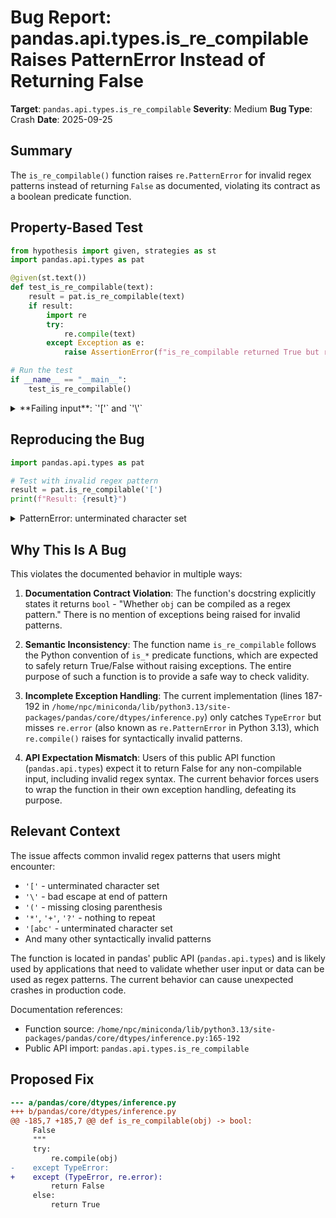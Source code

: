 # Bug Report: pandas.api.types.is_re_compilable Raises PatternError Instead of Returning False

**Target**: `pandas.api.types.is_re_compilable`
**Severity**: Medium
**Bug Type**: Crash
**Date**: 2025-09-25

## Summary

The `is_re_compilable()` function raises `re.PatternError` for invalid regex patterns instead of returning `False` as documented, violating its contract as a boolean predicate function.

## Property-Based Test

```python
from hypothesis import given, strategies as st
import pandas.api.types as pat

@given(st.text())
def test_is_re_compilable(text):
    result = pat.is_re_compilable(text)
    if result:
        import re
        try:
            re.compile(text)
        except Exception as e:
            raise AssertionError(f"is_re_compilable returned True but re.compile failed: {e}")

# Run the test
if __name__ == "__main__":
    test_is_re_compilable()
```

<details>

<summary>
**Failing input**: `'['` and `'\'`
</summary>
```
  + Exception Group Traceback (most recent call last):
  |   File "/home/npc/pbt/agentic-pbt/worker_/3/hypo.py", line 16, in <module>
  |     test_is_re_compilable()
  |     ~~~~~~~~~~~~~~~~~~~~~^^
  |   File "/home/npc/pbt/agentic-pbt/worker_/3/hypo.py", line 5, in test_is_re_compilable
  |     def test_is_re_compilable(text):
  |                    ^^^
  |   File "/home/npc/miniconda/lib/python3.13/site-packages/hypothesis/core.py", line 2124, in wrapped_test
  |     raise the_error_hypothesis_found
  | ExceptionGroup: Hypothesis found 2 distinct failures. (2 sub-exceptions)
  +-+---------------- 1 ----------------
    | Traceback (most recent call last):
    |   File "/home/npc/pbt/agentic-pbt/worker_/3/hypo.py", line 6, in test_is_re_compilable
    |     result = pat.is_re_compilable(text)
    |   File "/home/npc/miniconda/lib/python3.13/site-packages/pandas/core/dtypes/inference.py", line 188, in is_re_compilable
    |     re.compile(obj)
    |     ~~~~~~~~~~^^^^^
    |   File "/home/npc/miniconda/lib/python3.13/re/__init__.py", line 289, in compile
    |     return _compile(pattern, flags)
    |   File "/home/npc/miniconda/lib/python3.13/re/__init__.py", line 350, in _compile
    |     p = _compiler.compile(pattern, flags)
    |   File "/home/npc/miniconda/lib/python3.13/re/_compiler.py", line 748, in compile
    |     p = _parser.parse(p, flags)
    |   File "/home/npc/miniconda/lib/python3.13/re/_parser.py", line 973, in parse
    |     source = Tokenizer(str)
    |   File "/home/npc/miniconda/lib/python3.13/re/_parser.py", line 238, in __init__
    |     self.__next()
    |     ~~~~~~~~~~~^^
    |   File "/home/npc/miniconda/lib/python3.13/re/_parser.py", line 251, in __next
    |     raise error("bad escape (end of pattern)",
    |                 self.string, len(self.string) - 1) from None
    | re.PatternError: bad escape (end of pattern) at position 0
    | Falsifying example: test_is_re_compilable(
    |     text='\\',
    | )
    | Explanation:
    |     These lines were always and only run by failing examples:
    |         /home/npc/miniconda/lib/python3.13/re/_parser.py:250
    +---------------- 2 ----------------
    | Traceback (most recent call last):
    |   File "/home/npc/pbt/agentic-pbt/worker_/3/hypo.py", line 6, in test_is_re_compilable
    |     result = pat.is_re_compilable(text)
    |   File "/home/npc/miniconda/lib/python3.13/site-packages/pandas/core/dtypes/inference.py", line 188, in is_re_compilable
    |     re.compile(obj)
    |     ~~~~~~~~~~^^^^^
    |   File "/home/npc/miniconda/lib/python3.13/re/__init__.py", line 289, in compile
    |     return _compile(pattern, flags)
    |   File "/home/npc/miniconda/lib/python3.13/re/__init__.py", line 350, in _compile
    |     p = _compiler.compile(pattern, flags)
    |   File "/home/npc/miniconda/lib/python3.13/re/_compiler.py", line 748, in compile
    |     p = _parser.parse(p, flags)
    |   File "/home/npc/miniconda/lib/python3.13/re/_parser.py", line 980, in parse
    |     p = _parse_sub(source, state, flags & SRE_FLAG_VERBOSE, 0)
    |   File "/home/npc/miniconda/lib/python3.13/re/_parser.py", line 459, in _parse_sub
    |     itemsappend(_parse(source, state, verbose, nested + 1,
    |                 ~~~~~~^^^^^^^^^^^^^^^^^^^^^^^^^^^^^^^^^^^^
    |                        not nested and not items))
    |                        ^^^^^^^^^^^^^^^^^^^^^^^^^
    |   File "/home/npc/miniconda/lib/python3.13/re/_parser.py", line 567, in _parse
    |     raise source.error("unterminated character set",
    |                        source.tell() - here)
    | re.PatternError: unterminated character set at position 0
    | Falsifying example: test_is_re_compilable(
    |     text='[',
    | )
    | Explanation:
    |     These lines were always and only run by failing examples:
    |         /home/npc/miniconda/lib/python3.13/re/_constants.py:38
    |         /home/npc/miniconda/lib/python3.13/re/_parser.py:550
    |         /home/npc/miniconda/lib/python3.13/re/_parser.py:552
    |         /home/npc/miniconda/lib/python3.13/re/_parser.py:566
    |         /home/npc/miniconda/lib/python3.13/re/_parser.py:567
    +------------------------------------
```
</details>

## Reproducing the Bug

```python
import pandas.api.types as pat

# Test with invalid regex pattern
result = pat.is_re_compilable('[')
print(f"Result: {result}")
```

<details>

<summary>
PatternError: unterminated character set
</summary>
```
Traceback (most recent call last):
  File "/home/npc/pbt/agentic-pbt/worker_/3/repo.py", line 4, in <module>
    result = pat.is_re_compilable('[')
  File "/home/npc/miniconda/lib/python3.13/site-packages/pandas/core/dtypes/inference.py", line 188, in is_re_compilable
    re.compile(obj)
    ~~~~~~~~~~^^^^^
  File "/home/npc/miniconda/lib/python3.13/re/__init__.py", line 289, in compile
    return _compile(pattern, flags)
  File "/home/npc/miniconda/lib/python3.13/re/__init__.py", line 350, in _compile
    p = _compiler.compile(pattern, flags)
  File "/home/npc/miniconda/lib/python3.13/re/_compiler.py", line 748, in compile
    p = _parser.parse(p, flags)
  File "/home/npc/miniconda/lib/python3.13/re/_parser.py", line 980, in parse
    p = _parse_sub(source, state, flags & SRE_FLAG_VERBOSE, 0)
  File "/home/npc/miniconda/lib/python3.13/re/_parser.py", line 459, in _parse_sub
    itemsappend(_parse(source, state, verbose, nested + 1,
                ~~~~~~^^^^^^^^^^^^^^^^^^^^^^^^^^^^^^^^^^^^
                       not nested and not items))
                       ^^^^^^^^^^^^^^^^^^^^^^^^^
  File "/home/npc/miniconda/lib/python3.13/re/_parser.py", line 567, in _parse
    raise source.error("unterminated character set",
                       source.tell() - here)
re.PatternError: unterminated character set at position 0
```
</details>

## Why This Is A Bug

This violates the documented behavior in multiple ways:

1. **Documentation Contract Violation**: The function's docstring explicitly states it returns `bool` - "Whether `obj` can be compiled as a regex pattern." There is no mention of exceptions being raised for invalid patterns.

2. **Semantic Inconsistency**: The function name `is_re_compilable` follows the Python convention of `is_*` predicate functions, which are expected to safely return True/False without raising exceptions. The entire purpose of such a function is to provide a safe way to check validity.

3. **Incomplete Exception Handling**: The current implementation (lines 187-192 in `/home/npc/miniconda/lib/python3.13/site-packages/pandas/core/dtypes/inference.py`) only catches `TypeError` but misses `re.error` (also known as `re.PatternError` in Python 3.13), which `re.compile()` raises for syntactically invalid patterns.

4. **API Expectation Mismatch**: Users of this public API function (`pandas.api.types`) expect it to return False for any non-compilable input, including invalid regex syntax. The current behavior forces users to wrap the function in their own exception handling, defeating its purpose.

## Relevant Context

The issue affects common invalid regex patterns that users might encounter:
- `'['` - unterminated character set
- `'\'` - bad escape at end of pattern
- `'('` - missing closing parenthesis
- `'*'`, `'+'`, `'?'` - nothing to repeat
- `'[abc'` - unterminated character set
- And many other syntactically invalid patterns

The function is located in pandas' public API (`pandas.api.types`) and is likely used by applications that need to validate whether user input or data can be used as regex patterns. The current behavior can cause unexpected crashes in production code.

Documentation references:
- Function source: `/home/npc/miniconda/lib/python3.13/site-packages/pandas/core/dtypes/inference.py:165-192`
- Public API import: `pandas.api.types.is_re_compilable`

## Proposed Fix

```diff
--- a/pandas/core/dtypes/inference.py
+++ b/pandas/core/dtypes/inference.py
@@ -185,7 +185,7 @@ def is_re_compilable(obj) -> bool:
     False
     """
     try:
         re.compile(obj)
-    except TypeError:
+    except (TypeError, re.error):
         return False
     else:
         return True
```
